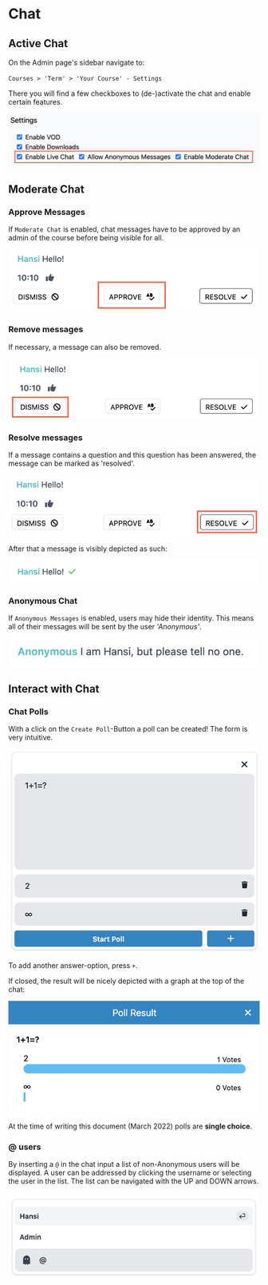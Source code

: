 # Chat

## Active Chat

On the Admin page's sidebar navigate to: 

`Courses > 'Term' > 'Your Course' - Settings` 

There you will find a few checkboxes to (de-)activate the chat 
and enable certain features.

![Activate Chat](chat-img/activate.png)

## Moderate Chat

### Approve Messages

If `Moderate Chat` is enabled, chat messages have to be approved by an admin of the course before being visible for all.

![Approve Message](chat-img/approve.png)

### Remove messages

If necessary, a message can also be removed. 

![Dismiss Message](chat-img/dismiss.png)

### Resolve messages

If a message contains a question and this question has been answered, the message can be marked as 'resolved'.

![Resolve Messages](chat-img/resolve.png)

After that a message is visibly depicted as such: 

![Resolved Message with Checkmark](chat-img/resolved-with-mark.png)

### Anonymous Chat

If `Anonymous Messages` is enabled, users may hide their identity. 
This means all of their messages will be sent by the user _'Anonymous'_.

![Anonymous Message](chat-img/anonymous.png)

## Interact with Chat 

### Chat Polls 

With a click on the `Create Poll`-Button a poll can be created! The form 
is very intuitive. 

![Poll form](chat-img/polls.png)

To add another answer-option, press ``+``. 

If closed, the result will be nicely depicted with a graph at the top of the chat: 

![Poll result](chat-img/poll-result.png)

At the time of writing this document (March 2022) polls are **single choice**. 

### @ users 

By inserting a `@` in the chat input a list of 
non-Anonymous users will be displayed. A user can be addressed
by clicking the username or selecting the user in the list. 
The list can be navigated with the UP and DOWN arrows.

![@ other users](chat-img/at-ing.png)